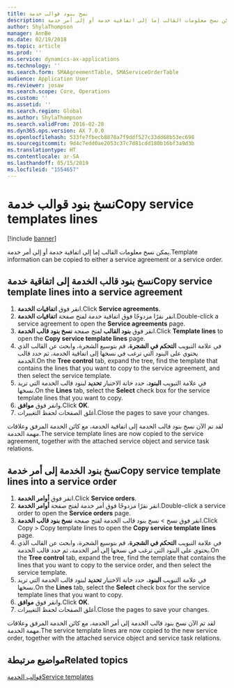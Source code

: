 ```yaml
---
title: نسخ بنود قوالب خدمة
description: يمكن نسخ معلومات القالب إما إلى اتفاقية خدمة أو إلى أمر خدمة.
author: ShylaThompson
manager: AnnBe
ms.date: 02/19/2018
ms.topic: article
ms.prod: ''
ms.service: dynamics-ax-applications
ms.technology: ''
ms.search.form: SMAAgreementTable, SMAServiceOrderTable
audience: Application User
ms.reviewer: josaw
ms.search.scope: Core, Operations
ms.custom: ''
ms.assetid: ''
ms.search.region: Global
ms.author: ShylaThompson
ms.search.validFrom: 2016-02-28
ms.dyn365.ops.version: AX 7.0.0
ms.openlocfilehash: 533fe7fbecb8878a7f9ddf527c33dd68b53ec698
ms.sourcegitcommit: 9d4c7edd0ae2053c37c7d81cdd180b16bf3a9d3b
ms.translationtype: HT
ms.contentlocale: ar-SA
ms.lasthandoff: 05/15/2019
ms.locfileid: "1554657"
---
```

# <a name="copy-service-templates-lines"></a><span data-ttu-id="1b09a-103">نسخ بنود قوالب خدمة</span><span class="sxs-lookup"><span data-stu-id="1b09a-103">Copy service templates lines</span></span> 

[!include [banner](../includes/banner.md)]

<span data-ttu-id="1b09a-104">يمكن نسخ معلومات القالب إما إلى اتفاقية خدمة أو إلى أمر خدمة.</span><span class="sxs-lookup"><span data-stu-id="1b09a-104">Template information can be copied to either a service agreement or a service order.</span></span>

## <a name="copy-service-template-lines-into-a-service-agreement"></a><span data-ttu-id="1b09a-105">نسخ بنود قالب الخدمة إلى اتفاقية خدمة</span><span class="sxs-lookup"><span data-stu-id="1b09a-105">Copy service template lines into a service agreement</span></span>

1. <span data-ttu-id="1b09a-106">انقر فوق **اتفاقيات الخدمة**.</span><span class="sxs-lookup"><span data-stu-id="1b09a-106">Click **Service agreements**.</span></span>
2. <span data-ttu-id="1b09a-107">انقر نقرًا مزدوجًا فوق اتفاقية خدمة لفتح صفحة **اتفاقيات الخدمة**.</span><span class="sxs-lookup"><span data-stu-id="1b09a-107">Double-click a service agreement to open the **Service agreements** page.</span></span>
3. <span data-ttu-id="1b09a-108">انقر فوق **بنود القالب** لفتح صفحة **نسخ بنود قالب الخدمة**.</span><span class="sxs-lookup"><span data-stu-id="1b09a-108">Click **Template lines** to open the **Copy service template lines** page.</span></span>
4. <span data-ttu-id="1b09a-109">في علامة التبويب **التحكم في الشجرة**، قم بتوسيع الشجرة، وابحث عن القالب الذي يحتوي على البنود التي ترغب في نسخها إلى اتفاقية الخدمة، ثم حدد قالب الخدمة.</span><span class="sxs-lookup"><span data-stu-id="1b09a-109">On the **Tree control** tab, expand the tree, find the template that contains the lines that you want to copy to the service agreement, and then select the service template.</span></span>
5. <span data-ttu-id="1b09a-110">في علامة التبويب **البنود**، حدد خانة الاختيار **تحديد** لبنود قالب الخدمة التي تريد نسخها.</span><span class="sxs-lookup"><span data-stu-id="1b09a-110">On the **Lines** tab, select the **Select** check box for the service template lines that you want to copy.</span></span>
6. <span data-ttu-id="1b09a-111">وانقر فوق **موافق**.</span><span class="sxs-lookup"><span data-stu-id="1b09a-111">Click **OK**.</span></span>
7. <span data-ttu-id="1b09a-112">أغلق الصفحات لحفظ التغييرات.</span><span class="sxs-lookup"><span data-stu-id="1b09a-112">Close the pages to save your changes.</span></span>

<span data-ttu-id="1b09a-113">لقد تم الآن نسخ بنود قالب الخدمة إلى اتفاقية الخدمة، مع كائن الخدمة المرفق وعلاقات مهمة الخدمة.</span><span class="sxs-lookup"><span data-stu-id="1b09a-113">The service template lines are now copied to the service agreement, together with the attached service object and service task relations.</span></span>

## <a name="copy-service-template-lines-into-a-service-order"></a><span data-ttu-id="1b09a-114">نسخ بنود الخدمة إلى أمر خدمة</span><span class="sxs-lookup"><span data-stu-id="1b09a-114">Copy service template lines into a service order</span></span>

1. <span data-ttu-id="1b09a-115">انقر فوق **أوامر الخدمة**.</span><span class="sxs-lookup"><span data-stu-id="1b09a-115">Click **Service orders**.</span></span>
2. <span data-ttu-id="1b09a-116">انقر نقرًا مزدوجًا فوق أمر خدمة لفتح صفحة **أوامر الخدمة**.</span><span class="sxs-lookup"><span data-stu-id="1b09a-116">Double-click a service order to open the **Service orders** page.</span></span>
3. <span data-ttu-id="1b09a-117">انقر فوق نسخ \> نسخ بنود قالب الخدمة‬ لفتح صفحة **نسخ بنود قالب الخدمة‬**.</span><span class="sxs-lookup"><span data-stu-id="1b09a-117">Click Copy \> Copy template lines to open the **Copy service template lines** page.</span></span>
4. <span data-ttu-id="1b09a-118">في علامة التبويب **التحكم في الشجرة**، قم بتوسيع الشجرة، وابحث عن القالب الذي يحتوي على البنود التي ترغب في نسخها إلى أمر الخدمة، ثم حدد قالب الخدمة.</span><span class="sxs-lookup"><span data-stu-id="1b09a-118">On the **Tree control** tab, expand the tree, find the template that contains the lines that you want to copy to the service order, and then select the service template.</span></span>
5. <span data-ttu-id="1b09a-119">في علامة التبويب **البنود**، حدد خانة الاختيار **تحديد** لبنود قالب الخدمة التي تريد نسخها.</span><span class="sxs-lookup"><span data-stu-id="1b09a-119">On the **Lines** tab, select the **Select** check box for the service template lines that you want to copy.</span></span>
6. <span data-ttu-id="1b09a-120">وانقر فوق **موافق**.</span><span class="sxs-lookup"><span data-stu-id="1b09a-120">Click **OK**.</span></span>
7. <span data-ttu-id="1b09a-121">أغلق الصفحات لحفظ التغييرات.</span><span class="sxs-lookup"><span data-stu-id="1b09a-121">Close the pages to save your changes.</span></span>

<span data-ttu-id="1b09a-122">لقد تم الآن نسخ بنود قالب الخدمة إلى أمر الخدمة، مع كائن الخدمة المرفق وعلاقات مهمة الخدمة.</span><span class="sxs-lookup"><span data-stu-id="1b09a-122">The service template lines are now copied to the new service order, together with the attached service object and service task relations.</span></span> 

## <a name="related-topics"></a><span data-ttu-id="1b09a-123">مواضيع مرتبطة</span><span class="sxs-lookup"><span data-stu-id="1b09a-123">Related topics</span></span>

[<span data-ttu-id="1b09a-124">قوالب الخدمة</span><span class="sxs-lookup"><span data-stu-id="1b09a-124">Service templates</span></span>](service-template.md)


